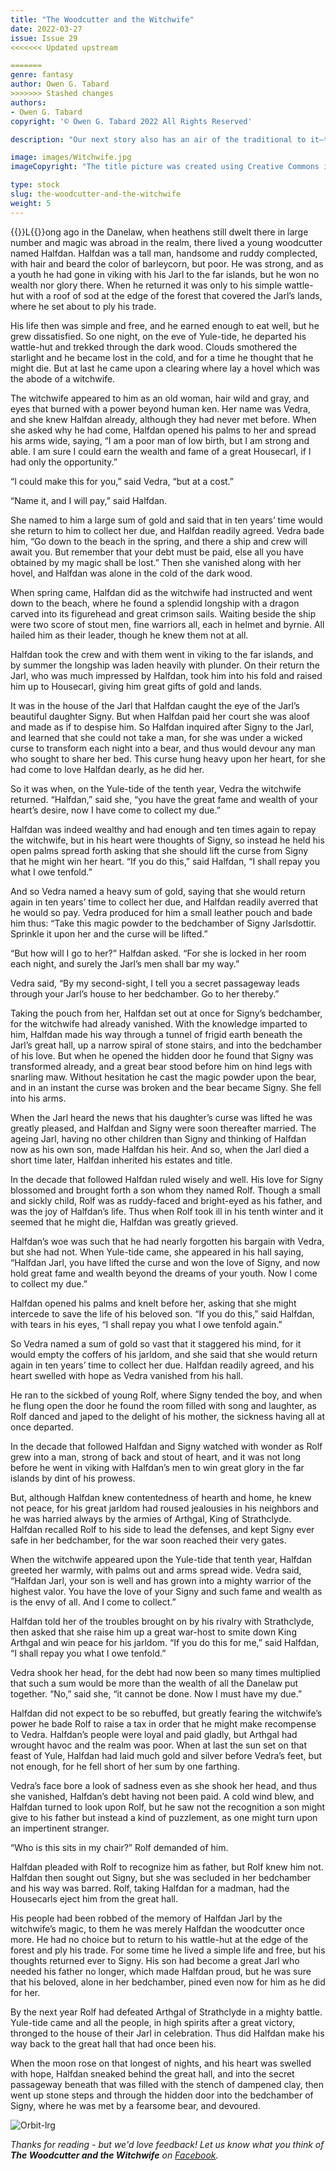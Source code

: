 ```yaml
---
title: "The Woodcutter and the Witchwife"
date: 2022-03-27
issue: Issue 29
<<<<<<< Updated upstream

=======
genre: fantasy
author: Owen G. Tabard
>>>>>>> Stashed changes
authors:
- Owen G. Tabard
copyright: '© Owen G. Tabard 2022 All Rights Reserved'

description: "Our next story also has an air of the traditional to it—this time Owen G. Tabard takes us into the territory of the folktale, in which everyman heroes make rash promises in search of glittering rewards, and devastating rules of three (and other fearsome narrative monsters) lie in wait for the misguided."

image: images/Witchwife.jpg
imageCopyright: "The title picture was created using Creative Commons images - many thanks to the following creators: [GioeleFazzeri ](https://pixabay.com/photos/viking-warrior-vikings-sword-5151537/) [twice](https://pixabay.com/photos/man-viking-axe-knight-medieval-6027213/), [analogicus](https://pixabay.com/photos/skin-eye-iris-blue-older-folds-3358873/), [KEREM_TASER](https://pixabay.com/photos/wood-wall-brick-brick-color-hoard-4622667/), and [Ash _ Ismail](https://unsplash.com/photos/OLRWjFIRvxY)."

type: stock
slug: the-woodcutter-and-the-witchwife
weight: 5
---
```


{{<glyph>}}L{{</glyph>}}ong ago in the Danelaw, when heathens still dwelt there in large number and magic was abroad in the realm, there lived a young woodcutter named Halfdan. Halfdan was a tall man, handsome and ruddy complected, with hair and beard the color of barleycorn, but poor. He was strong, and as a youth he had gone in viking with his Jarl to the far islands, but he won no wealth nor glory there. When he returned it was only to his simple wattle-hut with a roof of sod at the edge of the forest that covered the Jarl’s lands, where he set about to ply his trade.

His life then was simple and free, and he earned enough to eat well, but he grew dissatisfied. So one night, on the eve of Yule-tide, he departed his wattle-hut and trekked through the dark wood. Clouds smothered the starlight and he became lost in the cold, and for a time he thought that he might die. But at last he came upon a clearing where lay a hovel which was the abode of a witchwife.

The witchwife appeared to him as an old woman, hair wild and gray, and eyes that burned with a power beyond human ken. Her name was Vedra, and she knew Halfdan already, although they had never met before. When she asked why he had come, Halfdan opened his palms to her and spread his arms wide, saying, “I am a poor man of low birth, but I am strong and able. I am sure I could earn the wealth and fame of a great Housecarl, if I had only the opportunity.”

“I could make this for you,” said Vedra, “but at a cost.”

“Name it, and I will pay,” said Halfdan.

She named to him a large sum of gold and said that in ten years’ time would she return to him to collect her due, and Halfdan readily agreed. Vedra bade him, “Go down to the beach in the spring, and there a ship and crew will await you. But remember that your debt must be paid, else all you have obtained by my magic shall be lost.” Then she vanished along with her hovel, and Halfdan was alone in the cold of the dark wood.

When spring came, Halfdan did as the witchwife had instructed and went down to the beach, where he found a splendid longship with a dragon carved into its figurehead and great crimson sails. Waiting beside the ship were two score of stout men, fine warriors all, each in helmet and byrnie. All hailed him as their leader, though he knew them not at all.

Halfdan took the crew and with them went in viking to the far islands, and by summer the longship was laden heavily with plunder. On their return the Jarl, who was much impressed by Halfdan, took him into his fold and raised him up to Housecarl, giving him great gifts of gold and lands.

It was in the house of the Jarl that Halfdan caught the eye of the Jarl’s beautiful daughter Signy. But when Halfdan paid her court she was aloof and made as if to despise him. So Halfdan inquired after Signy to the Jarl, and learned that she could not take a man, for she was under a wicked curse to transform each night into a bear, and thus would devour any man who sought to share her bed. This curse hung heavy upon her heart, for she had come to love Halfdan dearly, as he did her.

So it was when, on the Yule-tide of the tenth year, Vedra the witchwife returned. “Halfdan,” said she, “you have the great fame and wealth of your heart’s desire, now I have come to collect my due.”

Halfdan was indeed wealthy and had enough and ten times again to repay the witchwife, but in his heart were thoughts of Signy, so instead he held his open palms spread forth asking that she should lift the curse from Signy that he might win her heart. “If you do this,” said Halfdan, “I shall repay you what I owe tenfold.”

And so Vedra named a heavy sum of gold, saying that she would return again in ten years’ time to collect her due, and Halfdan readily averred that he would so pay. Vedra produced for him a small leather pouch and bade him thus: “Take this magic powder to the bedchamber of Signy Jarlsdottir. Sprinkle it upon her and the curse will be lifted.”

“But how will I go to her?” Halfdan asked. “For she is locked in her room each night, and surely the Jarl’s men shall bar my way.”

Vedra said, “By my second-sight, I tell you a secret passageway leads through your Jarl’s house to her bedchamber. Go to her thereby.”

Taking the pouch from her, Halfdan set out at once for Signy’s bedchamber, for the witchwife had already vanished. With the knowledge imparted to him, Halfdan made his way through a tunnel of frigid earth beneath the Jarl’s great hall, up a narrow spiral of stone stairs, and into the bedchamber of his love. But when he opened the hidden door he found that Signy was transformed already, and a great bear stood before him on hind legs with snarling maw. Without hesitation he cast the magic powder upon the bear, and in an instant the curse was broken and the bear became Signy. She fell into his arms.

When the Jarl heard the news that his daughter’s curse was lifted he was greatly pleased, and Halfdan and Signy were soon thereafter married. The ageing Jarl, having no other children than Signy and thinking of Halfdan now as his own son, made Halfdan his heir. And so, when the Jarl died a short time later, Halfdan inherited his estates and title.

In the decade that followed Halfdan ruled wisely and well. His love for Signy blossomed and brought forth a son whom they named Rolf. Though a small and sickly child, Rolf was as ruddy-faced and bright-eyed as his father, and was the joy of Halfdan’s life. Thus when Rolf took ill in his tenth winter and it seemed that he might die, Halfdan was greatly grieved.

Halfdan’s woe was such that he had nearly forgotten his bargain with Vedra, but she had not. When Yule-tide came, she appeared in his hall saying, “Halfdan Jarl, you have lifted the curse and won the love of Signy, and now hold great fame and wealth beyond the dreams of your youth. Now I come to collect my due.”

Halfdan opened his palms and knelt before her, asking that she might intercede to save the life of his beloved son. “If you do this,” said Halfdan, with tears in his eyes, “I shall repay you what I owe tenfold again.”

So Vedra named a sum of gold so vast that it staggered his mind, for it would empty the coffers of his jarldom, and she said that she would return again in ten years’ time to collect her due. Halfdan readily agreed, and his heart swelled with hope as Vedra vanished from his hall. 

He ran to the sickbed of young Rolf, where Signy tended the boy, and when he flung open the door he found the room filled with song and laughter, as Rolf danced and japed to the delight of his mother, the sickness having all at once departed.

In the decade that followed Halfdan and Signy watched with wonder as Rolf grew into a man, strong of back and stout of heart, and it was not long before he went in viking with Halfdan’s men to win great glory in the far islands by dint of his prowess. 

But, although Halfdan knew contentedness of hearth and home, he knew not peace, for his great jarldom had roused jealousies in his neighbors and he was harried always by the armies of Arthgal, King of Strathclyde. Halfdan recalled Rolf to his side to lead the defenses, and kept Signy ever safe in her bedchamber, for the war soon reached their very gates.

When the witchwife appeared upon the Yule-tide that tenth year, Halfdan greeted her warmly, with palms out and arms spread wide. Vedra said, “Halfdan Jarl, your son is well and has grown into a mighty warrior of the highest valor. You have the love of your Signy and such fame and wealth as is the envy of all. And I come to collect.”

Halfdan told her of the troubles brought on by his rivalry with Strathclyde, then asked that she raise him up a great war-host to smite down King Arthgal and win peace for his jarldom. “If you do this for me,” said Halfdan, “I shall repay you what I owe tenfold.”

Vedra shook her head, for the debt had now been so many times multiplied that such a sum would be more than the wealth of all the Danelaw put together. “No,” said she, “it cannot be done. Now I must have my due.”

Halfdan did not expect to be so rebuffed, but greatly fearing the witchwife’s power he bade Rolf to raise a tax in order that he might make recompense to Vedra. Halfdan’s people were loyal and paid gladly, but Arthgal had wrought havoc and the realm was poor. When at last the sun set on that feast of Yule, Halfdan had laid much gold and silver before Vedra’s feet, but not enough, for he fell short of her sum by one farthing.

Vedra’s face bore a look of sadness even as she shook her head, and thus she vanished, Halfdan’s debt having not been paid. A cold wind blew, and Halfdan turned to look upon Rolf, but he saw not the recognition a son might give to his father but instead a kind of puzzlement, as one might turn upon an impertinent stranger. 

“Who is this sits in my chair?” Rolf demanded of him.

Halfdan pleaded with Rolf to recognize him as father, but Rolf knew him not. Halfdan then sought out Signy, but she was secluded in her bedchamber and his way was barred. Rolf, taking Halfdan for a madman, had the Housecarls eject him from the great hall.

His people had been robbed of the memory of Halfdan Jarl by the witchwife’s magic, to them he was merely Halfdan the woodcutter once more. He had no choice but to return to his wattle-hut at the edge of the forest and ply his trade. For some time he lived a simple life and free, but his thoughts returned ever to Signy. His son had become a great Jarl  who needed his father no longer, which made Halfdan proud, but he was sure that his beloved, alone in her bedchamber, pined even now for him as he did for her.

By the next year Rolf had defeated Arthgal of Strathclyde in a mighty battle. Yule-tide came and all the people, in high spirits after a great victory, thronged to the house of their Jarl in celebration. Thus did Halfdan make his way back to the great hall that had once been his.

When the moon rose on that longest of nights, and his heart was swelled with hope, Halfdan sneaked behind the great hall, and into the secret passageway beneath that was filled with the stench of dampened clay, then went up stone steps and through the hidden door into the bedchamber of Signy, where he was met by a fearsome bear, and devoured.

![Orbit-lrg](images/Orbit.svg)

*Thanks for reading - but we'd love feedback! Let us know what you think of **The Woodcutter and the Witchwife** on [Facebook](https://www.facebook.com/MythaxisMagazine/posts/451934546727543).*
